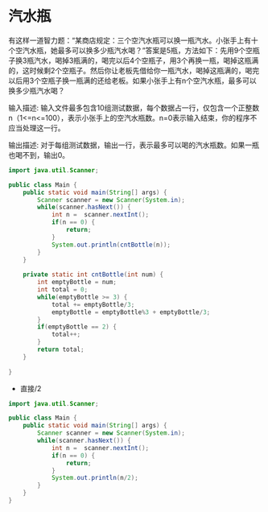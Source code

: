 # 汽水瓶

有这样一道智力题：“某商店规定：三个空汽水瓶可以换一瓶汽水。小张手上有十个空汽水瓶，她最多可以换多少瓶汽水喝？”答案是5瓶，方法如下：先用9个空瓶子换3瓶汽水，喝掉3瓶满的，喝完以后4个空瓶子，用3个再换一瓶，喝掉这瓶满的，这时候剩2个空瓶子。然后你让老板先借给你一瓶汽水，喝掉这瓶满的，喝完以后用3个空瓶子换一瓶满的还给老板。如果小张手上有n个空汽水瓶，最多可以换多少瓶汽水喝？

输入描述:
输入文件最多包含10组测试数据，每个数据占一行，仅包含一个正整数n（1<=n<=100），表示小张手上的空汽水瓶数。n=0表示输入结束，你的程序不应当处理这一行。


输出描述:
对于每组测试数据，输出一行，表示最多可以喝的汽水瓶数。如果一瓶也喝不到，输出0。


```java
import java.util.Scanner;

public class Main {        
    public static void main(String[] args) {
        Scanner scanner = new Scanner(System.in);
        while(scanner.hasNext()) {
            int n =  scanner.nextInt();
            if(n == 0) {
                return;
            }
            System.out.println(cntBottle(n));           
        }
    }
    
    private static int cntBottle(int num) {
        int emptyBottle = num;
        int total = 0;
        while(emptyBottle >= 3) {
            total += emptyBottle/3;
            emptyBottle = emptyBottle%3 + emptyBottle/3; 
        }
        if(emptyBottle == 2) {
            total++;
        }
        return total;
    }
        
}
```


+ 直接/2
```java
import java.util.Scanner;

public class Main {        
    public static void main(String[] args) {
        Scanner scanner = new Scanner(System.in);
        while(scanner.hasNext()) {
            int n =  scanner.nextInt();
            if(n == 0) {
                return;
            }
            System.out.println(n/2);           
        }
    }
}
```